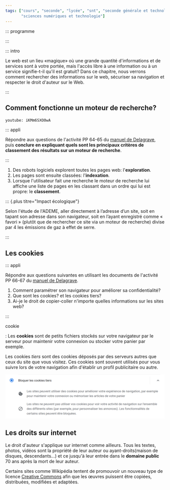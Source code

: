 ```yaml
---
tags: ["cours", "seconde", "lycée", "snt", "seconde générale et technologique",
       "sciences numériques et technologie"]
---
```


::: programme

<!-- +-----------------------------+------------------------------------------------------------------+
|        **Contenus**         |                     **Capacités attendues**                      |
+=============================+==================================================================+
| Moteurs de recherche :      | Mener une analyse critique des résultats fournis par un moteur   |
| principes et usages         | de recherche.                                                    |
|                             | Comprendre les enjeux de la publication d’informations.          |
+-----------------------------+------------------------------------------------------------------+
| Paramètres de sécurité d’un | Maîtriser les réglages les plus importants concernant la         |
| navigateur                  | gestion des cookies, la sécurité et la confidentialité d'un      |
|                             | navigateur.                                                      |
|                             | Sécuriser sa navigation en ligne et analyser les pages et        |
|                             | fichiers.                                                        |
+-----------------------------+------------------------------------------------------------------+
| Notions juridiques          | Connaître certaines notions juridiques (licence, droit d'auteur, |
|                             | droit d’usage, valeur d'un bien).                                |
+-----------------------------+------------------------------------------------------------------+ -->

:::

::: intro

Le web est un lieu «magique» où une grande quantité d'informations et de services sont à votre
portée, mais l'accès libre à une information ou à un service signifie-t-il qu'il est gratuit?
Dans ce chapitre, nous verrons comment rechercher des informations sur le web, sécuriser sa
navigation et respecter le droit d'auteur sur le Web.

:::

## Comment fonctionne un moteur de recherche?

<!-- lienmini.fr/1046-307 -->

`youtube: iKMm6SXO0wA`

::: appli

Répondre aux questions de l'activité PP 64-65 du [manuel de
Delagrave](https://www.editions-delagrave.fr/livre/9782206103389-sciences-numeriques-et-technologie-snt-2de-2019-manuel-eleve),
puis **conclure en expliquant quels sont les principaux critères de classement des résultats sur un
moteur de recherche**.

:::

1. Des robots logiciels explorent toutes les pages web: l'**exploration**.
2. Les pages sont ensuite classées: l'**indexation**.
3. Lorsque l'utilisateur fait une recherche le moteur de recherche lui affiche une liste de pages en
   les classant dans un ordre qui lui est propre: le **classement**.

::: {.plus titre="Impact écologique"}

Selon l'étude de l'ADEME, aller directement à l’adresse d’un site, soit en tapant son adresse dans
son navigateur, soit en l’ayant enregistré comme « favori » (plutôt que de rechercher ce site via
un moteur de recherche) divise par 4 les émissions de gaz à effet de serre. 

:::

## Les cookies

::: appli

Répondre aux questions suivantes en utilisant les documents de l'activité PP 66-67 du [manuel de
Delagrave](https://www.editions-delagrave.fr/livre/9782206103389-sciences-numeriques-et-technologie-snt-2de-2019-manuel-eleve).

1. Comment paramétrer son navigateur pour améliorer sa confidentialité?
2. Que sont les cookies? et les cookies tiers?
3. Ai-je le droit de copier-coller n'importe quelles informations sur les sites web?

:::

cookie

:   Les **cookies** sont de petits fichiers stockés sur votre navigateur par le serveur pour maintenir
    votre connexion ou stocker votre panier par exemple.

Les cookies _tiers_ sont des cookies déposés par des serveurs autres que ceux du site que vous
visitez. Ces cookies sont souvent utilisés pour vous suivre lors de votre navigation afin d'établir
un profil publicitaire ou autre.

![Paramétrage des cookies sur chromium](../../images/parametres-cookies.png)

## Les droits sur internet

Le droit d'auteur s'applique sur internet comme ailleurs. Tous les textes, photos, vidéos sont la
propriété de leur auteur ou ayant-droits(maison de disques, descendants...) et ce jusqu'à leur
entrée dans le **domaine public** 70 ans après la mort de leur auteur.

Certains sites comme Wikipédia tentent de promouvoir un nouveau type de licence [Creative
Commons](https://creativecommons.org/licenses/) afin que les œuvres puissent être copiées,
distribuées, modifiées et adaptées.

<wc-wikimage title="Creative_commons_license_spectrum_fr.svg" caption="La licence libre Creative Commons existe sous diverses variations plus ou moins ouvertes."></wc-wikimage>

<!-- <p><a href="https://commons.wikimedia.org/wiki/File:Creative_commons_license_spectrum_fr.svg#/media/File:Creative_commons_license_spectrum_fr.svg"><img class="center" src="https://upload.wikimedia.org/wikipedia/commons/8/85/Creative_commons_license_spectrum_fr.svg" alt="Creative commons license spectrum fr.svg" width="492" height="796"></a><br>By <a href="//commons.wikimedia.org/wiki/User:Simon_Villeneuve" title="User:Simon Villeneuve">Simon Villeneuve</a> (traduction en français) - <span class="int-own-work" lang="en">Own work</span>, <a href="https://creativecommons.org/licenses/by-sa/4.0" title="Creative Commons Attribution-Share Alike 4.0">CC BY-SA 4.0</a>, <a href="https://commons.wikimedia.org/w/index.php?curid=57712722">Link</a></p> -->
